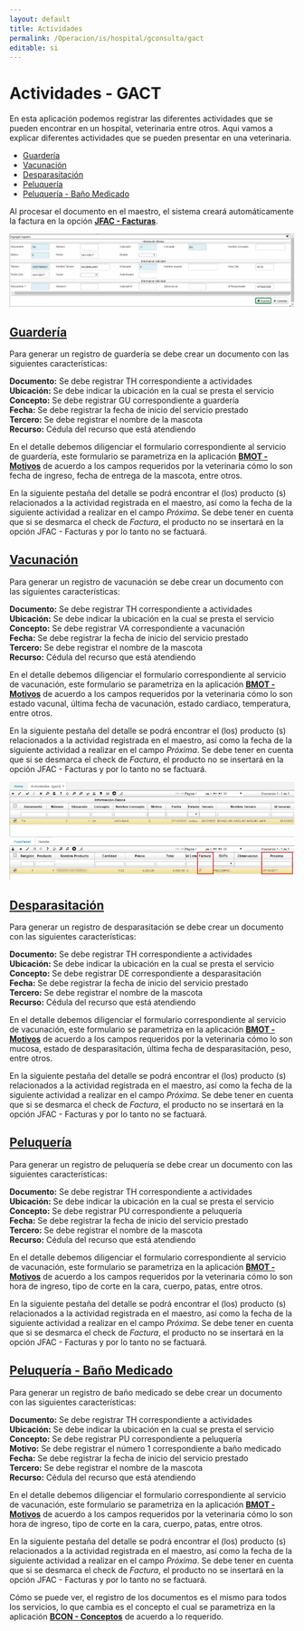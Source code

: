 ```yaml
---
layout: default
title: Actividades
permalink: /Operacion/is/hospital/gconsulta/gact
editable: si
---
```


# Actividades - GACT

En esta aplicación podemos registrar las diferentes actividades que se pueden encontrar en un hospital, veterinaria entre otros. Aqui vamos a explicar diferentes actividades que se pueden presentar en una veterinaria.  


* [Guardería](http://docs.oasiscom.com/Operacion/is/hospital/gconsulta/gact#guardería)
* [Vacunación](http://docs.oasiscom.com/Operacion/is/hospital/gconsulta/gact#vacunación)
* [Desparasitación](http://docs.oasiscom.com/Operacion/is/hospital/gconsulta/gact#desparasitación)
* [Peluquería](http://docs.oasiscom.com/Operacion/is/hospital/gconsulta/gact#peluquería)
* [Peluquería - Baño Medicado](http://docs.oasiscom.com/Operacion/is/hospital/gconsulta/gact#peluquería---baño-medicado)


Al procesar el documento en el maestro, el sistema creará automáticamente la factura en la opción [**JFAC - Facturas**](http://docs.oasiscom.com/Operacion/scm/pos/jcajero/jfac).  

![](MaestroGACT.png)

## [Guardería](http://docs.oasiscom.com/Operacion/is/hospital/gconsulta/gact#guardería)

Para generar un registro de guardería se debe crear un documento con las siguientes características:  

**Documento:** Se debe registrar TH correspondiente a actividades  
**Ubicación:** Se debe indicar la ubicación en la cual se presta el servicio  
**Concepto:** Se debe registrar GU correspondiente a guardería  
**Fecha:** Se debe registrar la fecha de inicio del servicio prestado  
**Tercero:** Se debe registrar el nombre de la mascota   
**Recurso:** Cédula del recurso que está atendiendo  

En el detalle debemos diligenciar el formulario correspondiente al servicio de guardería, este formulario se parametriza en la aplicación [**BMOT - Motivos**](http://docs.oasiscom.com/Operacion/common/bsistema/bmot#creación-formularios) de acuerdo a los campos requeridos por la veterinaria cómo lo son fecha de ingreso, fecha de entrega de la mascota, entre otros.  

En la siguiente pestaña del detalle se podrá encontrar el (los) producto (s) relacionados a la actividad registrada en el maestro, así como la fecha de la siguiente actividad a realizar en el campo _Próxima_. Se debe tener en cuenta que si se desmarca el check de _Factura_, el producto no se insertará en la opción JFAC - Facturas y por lo tanto no se factuará.  


## [Vacunación](http://docs.oasiscom.com/Operacion/is/hospital/gconsulta/gact#vacunación)

Para generar un registro de vacunación se debe crear un documento con las siguientes características:  

**Documento:** Se debe registrar TH correspondiente a actividades  
**Ubicación:** Se debe indicar la ubicación en la cual se presta el servicio  
**Concepto:** Se debe registrar VA correspondiente a vacunación  
**Fecha:** Se debe registrar la fecha de inicio del servicio prestado  
**Tercero:** Se debe registrar el nombre de la mascota   
**Recurso:** Cédula del recurso que está atendiendo  

En el detalle debemos diligenciar el formulario correspondiente al servicio de vacunación, este formulario se parametriza en la aplicación [**BMOT - Motivos**](http://docs.oasiscom.com/Operacion/common/bsistema/bmot#creación-formularios) de acuerdo a los campos requeridos por la veterinaria cómo lo son estado vacunal, última fecha de vacunación, estado cardiaco, temperatura, entre otros.  

En la siguiente pestaña del detalle se podrá encontrar el (los) producto (s) relacionados a la actividad registrada en el maestro, así como la fecha de la siguiente actividad a realizar en el campo _Próxima_. Se debe tener en cuenta que si se desmarca el check de _Factura_, el producto no se insertará en la opción JFAC - Facturas y por lo tanto no se factuará.  

![](gact.png)


## [Desparasitación](http://docs.oasiscom.com/Operacion/is/hospital/gconsulta/gact#desparasitación)

Para generar un registro de desparasitación se debe crear un documento con las siguientes características:  

**Documento:** Se debe registrar TH correspondiente a actividades  
**Ubicación:** Se debe indicar la ubicación en la cual se presta el servicio  
**Concepto:** Se debe registrar DE correspondiente a desparasitación  
**Fecha:** Se debe registrar la fecha de inicio del servicio prestado  
**Tercero:** Se debe registrar el nombre de la mascota  
**Recurso:** Cédula del recurso que está atendiendo  

En el detalle debemos diligenciar el formulario correspondiente al servicio de vacunación, este formulario se parametriza en la aplicación [**BMOT - Motivos**](http://docs.oasiscom.com/Operacion/common/bsistema/bmot#creación-formularios) de acuerdo a los campos requeridos por la veterinaria cómo lo son mucosa, estado de desparasitación, última fecha de desparasitación, peso, entre otros.  

En la siguiente pestaña del detalle se podrá encontrar el (los) producto (s) relacionados a la actividad registrada en el maestro, así como la fecha de la siguiente actividad a realizar en el campo _Próxima_. Se debe tener en cuenta que si se desmarca el check de _Factura_, el producto no se insertará en la opción JFAC - Facturas y por lo tanto no se factuará.  


## [Peluquería](http://docs.oasiscom.com/Operacion/is/hospital/gconsulta/gact#peluquería)

Para generar un registro de peluquería se debe crear un documento con las siguientes características:  

**Documento:** Se debe registrar TH correspondiente a actividades  
**Ubicación:** Se debe indicar la ubicación en la cual se presta el servicio  
**Concepto:** Se debe registrar PU correspondiente a peluquería  
**Fecha:** Se debe registrar la fecha de inicio del servicio prestado  
**Tercero:** Se debe registrar el nombre de la mascota   
**Recurso:** Cédula del recurso que está atendiendo  

En el detalle debemos diligenciar el formulario correspondiente al servicio de vacunación, este formulario se parametriza en la aplicación [**BMOT - Motivos**](http://docs.oasiscom.com/Operacion/common/bsistema/bmot#creación-formularios) de acuerdo a los campos requeridos por la veterinaria cómo lo son hora de ingreso, tipo de corte en la cara, cuerpo, patas, entre otros.  

En la siguiente pestaña del detalle se podrá encontrar el (los) producto (s) relacionados a la actividad registrada en el maestro, así como la fecha de la siguiente actividad a realizar en el campo _Próxima_. Se debe tener en cuenta que si se desmarca el check de _Factura_, el producto no se insertará en la opción JFAC - Facturas y por lo tanto no se factuará.  



## [Peluquería - Baño Medicado](http://docs.oasiscom.com/Operacion/is/hospital/gconsulta/gact#peluquería---baño-medicado)

Para generar un registro de baño medicado se debe crear un documento con las siguientes características:  

**Documento:** Se debe registrar TH correspondiente a actividades  
**Ubicación:** Se debe indicar la ubicación en la cual se presta el servicio  
**Concepto:** Se debe registrar PU correspondiente a peluquería  
**Motivo:** Se debe registrar el número 1 correspondiente a baño medicado  
**Fecha:** Se debe registrar la fecha de inicio del servicio prestado  
**Tercero:** Se debe registrar el nombre de la mascota  
**Recurso:** Cédula del recurso que está atendiendo  

En el detalle debemos diligenciar el formulario correspondiente al servicio de vacunación, este formulario se parametriza en la aplicación [**BMOT - Motivos**](http://docs.oasiscom.com/Operacion/common/bsistema/bmot#creación-formularios) de acuerdo a los campos requeridos por la veterinaria cómo lo son hora de ingreso, tipo de corte en la cara, cuerpo, patas, entre otros.  

En la siguiente pestaña del detalle se podrá encontrar el (los) producto (s) relacionados a la actividad registrada en el maestro, así como la fecha de la siguiente actividad a realizar en el campo _Próxima_. Se debe tener en cuenta que si se desmarca el check de _Factura_, el producto no se insertará en la opción JFAC - Facturas y por lo tanto no se factuará.  


Cómo se puede ver, el registro de los documentos es el mismo para todos los servicios, lo que cambia es el concepto el cual se parametriza en la aplicación [**BCON - Conceptos**](http://docs.oasiscom.com/Operacion/common/bsistema/bcon) de acuerdo a lo requerido.  

